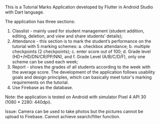 This is a Tutorial Marks Application developed by Flutter in Android Studio with Dart language. 

The application has three sections: 
1. Classlist - mainly used for student management (student addition, editing, deletion, and view and share students’ details); 
2. Attendance - this section is to mark the student’s performance on the tutorial with 5 marking schemes: a. checkbox attendance; b. multiple checkpoints (2 checkpoints); c. enter score out of 100; d. Grade level (HD+/HD/DN/CR/PP/NN), and f. Grade Level (A/B/C/D/F), only one scheme can be used each week;
3. Report - shows the grades of all students according to the week with the average score. The development of the application follows usability goals and design principles, which can basically meet tutor's marking requirements on the tutorial.
4. Use Firebase as the database.

Note: the application is tested on Android with simulator Pixel 4 API 30 (1080 * 2280: 440dpi).

Issue:
Camera can be used to take photos but the pictures cannot be upload to Firebase.
Cannot achieve search/filter function.
